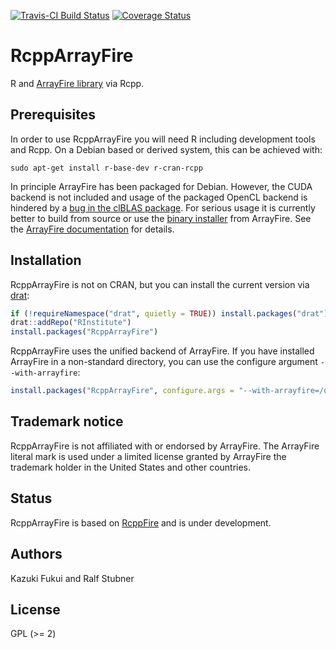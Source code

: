 [![Travis-CI Build Status](https://travis-ci.org/RInstitute/rcpparrayfire.svg?branch=master)](https://travis-ci.org/RInstitute/rcpparrayfire)
[![Coverage Status](https://img.shields.io/codecov/c/github/RInstitute/rcpparrayfire/master.svg)](https://codecov.io/github/RInstitute/rcpparrayfire?branch=master)

# RcppArrayFire

R and [ArrayFire library](http://www.arrayfire.com/) via Rcpp.

## Prerequisites

In order to use RcppArrayFire you will need R including development tools and Rcpp.
On a Debian based or derived system, this can be achieved with:

```
sudo apt-get install r-base-dev r-cran-rcpp 
```

In principle ArrayFire has been packaged for Debian. However, the CUDA backend 
is not included  and usage of the packaged OpenCL backend is hindered by a 
[bug in the clBLAS package](https://bugs.debian.org/cgi-bin/bugreport.cgi?bug=881054). 
For serious usage it is currently better to build from source or use the 
[binary installer](http://arrayfire.com/download/) from ArrayFire. See the 
[ArrayFire documentation](http://arrayfire.org/docs/installing.htm) for details.


## Installation

RcppArrayFire is not on CRAN, but you can install the current version
via [drat](https://cran.r-project.org/package=drat):

```R
if (!requireNamespace("drat", quietly = TRUE)) install.packages("drat")
drat::addRepo("RInstitute")
install.packages("RcppArrayFire")
```

RcppArrayFire uses the unified backend of ArrayFire. If you have
installed ArrayFire in a non-standard directory, you can use the
configure argument `--with-arrayfire`:

```R
install.packages("RcppArrayFire", configure.args = "--with-arrayfire=/opt/arrayfire-3")
```

## Trademark notice

RcppArrayFire is not affiliated with or endorsed by ArrayFire. The
ArrayFire literal mark is used under a limited license granted by
ArrayFire the trademark holder in the United States and other countries.

## Status
RcppArrayFire is based on [RcppFire](https://github.com/kafku/RcppFire) and is under development.

## Authors

Kazuki Fukui and Ralf Stubner

## License

GPL (>= 2)
